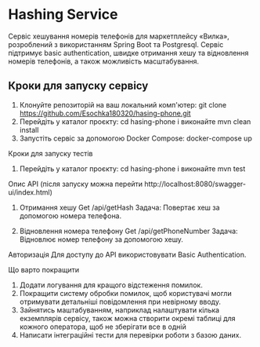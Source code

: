 # Hashing Service

Сервіс хешування номерів телефонів для маркетплейсу «Вилка», 
розроблений з використанням Spring Boot та Postgresql. 
Сервіс підтримує basic authentication, швидке отримання хешу та відновлення номерів телефонів, а також можливість масштабування.


## Кроки для запуску сервісу
1. Клонуйте репозиторій на ваш локальний комп'ютер: git clone https://github.com/Esochka180320/hasing-phone.git
2. Перейдіть у каталог проєкту: cd hasing-phone і виконайте mvn clean install
3. Запустіть сервіс за допомогою Docker Compose: docker-compose up


Кроки для запуску тестів
1. Перейдіть у каталог проєкту: cd hasing-phone і виконайте mvn test


Опис API (після запуску можна перейти http://localhost:8080/swagger-ui/index.html)
1. Отримання хешу
Get /api/getHash
Задача: Повертає хеш за допомогою номера телефона.

2. Відновлення номера телефону
Get /api/getPhoneNumber
Задача: Відновлює номер телефону за допомогою хешу.

Авторизація
Для доступу до API використовувати Basic Authentication.


Що варто покращити
1. Додати логування для кращого відстеження помилок.
2. Покращити систему обробки помилок, щоб користувачі могли отримувати детальніші повідомлення при невірному вводу.
3. Зайнятись маштабуванням, наприклад налаштувати кілька екземплярів сервісу, також можна створити окремі таблиці для кожного оператора, щоб не зберігати все в одній
4. Написати інтеграційні тести для перевірки роботи з базою даних.
